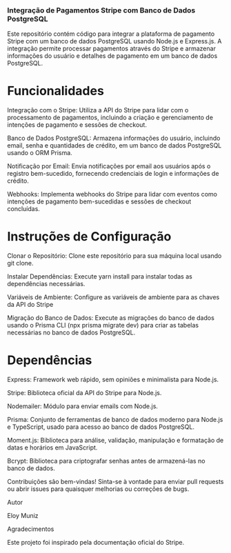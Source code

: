 ### Integração de Pagamentos Stripe com Banco de Dados PostgreSQL

Este repositório contém código para integrar a plataforma de pagamento Stripe com um banco de dados PostgreSQL usando Node.js e Express.js. A integração permite processar pagamentos através do Stripe e armazenar informações do usuário e detalhes de pagamento em um banco de dados PostgreSQL.

# Funcionalidades

Integração com o Stripe: Utiliza a API do Stripe para lidar com o processamento de pagamentos, incluindo a criação e gerenciamento de intenções de pagamento e sessões de checkout.

Banco de Dados PostgreSQL: Armazena informações do usuário, incluindo email, senha e quantidades de crédito, em um banco de dados PostgreSQL usando o ORM Prisma.

Notificação por Email: Envia notificações por email aos usuários após o registro bem-sucedido, fornecendo credenciais de login e informações de crédito.

Webhooks: Implementa webhooks do Stripe para lidar com eventos como intenções de pagamento bem-sucedidas e sessões de checkout concluídas.

# Instruções de Configuração

Clonar o Repositório: Clone este repositório para sua máquina local usando git clone.

Instalar Dependências: Execute yarn install para instalar todas as dependências necessárias.

Variáveis de Ambiente: Configure as variáveis de ambiente para as chaves da API do Stripe

Migração do Banco de Dados: Execute as migrações do banco de dados usando o Prisma CLI (npx prisma migrate dev) para criar as tabelas necessárias no banco de dados PostgreSQL.

# Dependências

Express: Framework web rápido, sem opiniões e minimalista para Node.js.

Stripe: Biblioteca oficial da API do Stripe para Node.js.

Nodemailer: Módulo para enviar emails com Node.js.

Prisma: Conjunto de ferramentas de banco de dados moderno para Node.js e TypeScript, usado para acesso ao banco de dados PostgreSQL.

Moment.js: Biblioteca para análise, validação, manipulação e formatação de datas e horários em JavaScript.

Bcrypt: Biblioteca para criptografar senhas antes de armazená-las no banco de dados.

Contribuições são bem-vindas! Sinta-se à vontade para enviar pull requests ou abrir issues para quaisquer melhorias ou correções de bugs.

Autor

Eloy Muniz

Agradecimentos

Este projeto foi inspirado pela documentação oficial do Stripe.

